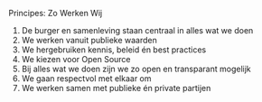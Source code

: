 Principes: Zo Werken Wij

1. De burger en samenleving staan centraal in alles wat we doen
1. We werken vanuit publieke waarden
1. We hergebruiken kennis, beleid én best practices
1. We kiezen voor Open Source
1. Bij alles wat we doen zijn we zo open en transparant mogelijk
1. We gaan respectvol met elkaar om
1. We werken samen met publieke én private partijen
